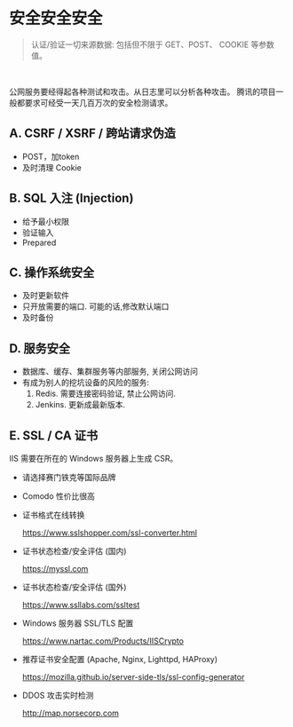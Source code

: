 # 安全安全安全

> 认证/验证一切来源数据: 包括但不限于 GET、POST、 COOKIE 等参数值。

<br>

公网服务要经得起各种测试和攻击。从日志里可以分析各种攻击。
腾讯的项目一般都要求可经受一天几百万次的安全检测请求。


## A. CSRF / XSRF / 跨站请求伪造

- POST，加token
- 及时清理 Cookie


## B. SQL 入注 (Injection)

- 给予最小权限
- 验证输入
- Prepared


## C. 操作系统安全

- 及时更新软件
- 只开放需要的端口. 可能的话,修改默认端口
- 及时备份

## D. 服务安全

- 数据库、缓存、集群服务等内部服务, 关闭公网访问
- 有成为别人的挖坑设备的风险的服务:
  1. Redis. 需要连接密码验证, 禁止公网访问.
  2. Jenkins. 更新成最新版本.

## E. SSL / CA 证书

IIS 需要在所在的 Windows 服务器上生成 CSR。

- 请选择赛门铁克等国际品牌

- Comodo 性价比很高

- 证书格式在线转换

  https://www.sslshopper.com/ssl-converter.html

- 证书状态检查/安全评估 (国内)

  https://myssl.com

- 证书状态检查/安全评估 (国外)

  https://www.ssllabs.com/ssltest

- Windows 服务器 SSL/TLS 配置

  https://www.nartac.com/Products/IISCrypto

- 推荐证书安全配置 (Apache, Nginx, Lighttpd, HAProxy)

  https://mozilla.github.io/server-side-tls/ssl-config-generator

- DDOS 攻击实时检测

  http://map.norsecorp.com
